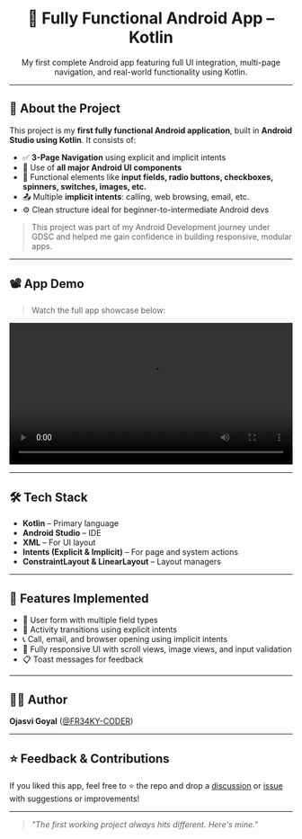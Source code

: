 <h1 align="center">📱 Fully Functional Android App – Kotlin</h1>

<p align="center">
  My first complete Android app featuring full UI integration, multi-page navigation, and real-world functionality using Kotlin.
</p>

---

## 🎯 About the Project

This project is my **first fully functional Android application**, built in **Android Studio using Kotlin**. It consists of:

- ✅ **3-Page Navigation** using explicit and implicit intents
- 🎨 Use of **all major Android UI components**
- 🔄 Functional elements like **input fields, radio buttons, checkboxes, spinners, switches, images, etc.**
- 📤 Multiple **implicit intents**: calling, web browsing, email, etc.
- ⚙️ Clean structure ideal for beginner-to-intermediate Android devs

> This project was part of my Android Development journey under GDSC and helped me gain confidence in building responsive, modular apps.

---

## 📽️ App Demo

> Watch the full app showcase below:

<video src="https://github.com/FR34KY-CODER/Android-Development-Journey/blob/main/Fully-Functional-App/App_showcase.mp4?raw=true" controls width="100%"></video>

---

## 🛠 Tech Stack

- **Kotlin** – Primary language
- **Android Studio** – IDE
- **XML** – For UI layout
- **Intents (Explicit & Implicit)** – For page and system actions
- **ConstraintLayout & LinearLayout** – Layout managers

---

## 🚀 Features Implemented

- 👤 User form with multiple field types
- 🔄 Activity transitions using explicit intents
- 📞 Call, email, and browser opening using implicit intents
- 🌈 Fully responsive UI with scroll views, image views, and input validation
- 📋 Toast messages for feedback

---

## 🙋‍♂️ Author

**Ojasvi Goyal** ([@FR34KY-CODER](https://github.com/FR34KY-CODER))

---

## ⭐ Feedback & Contributions

If you liked this app, feel free to ⭐ the repo and drop a [discussion](https://github.com/FR34KY-CODER/Android-Development-Journey/discussions) or [issue](https://github.com/FR34KY-CODER/Android-Development-Journey/issues) with suggestions or improvements!

---

> *"The first working project always hits different. Here's mine."*
